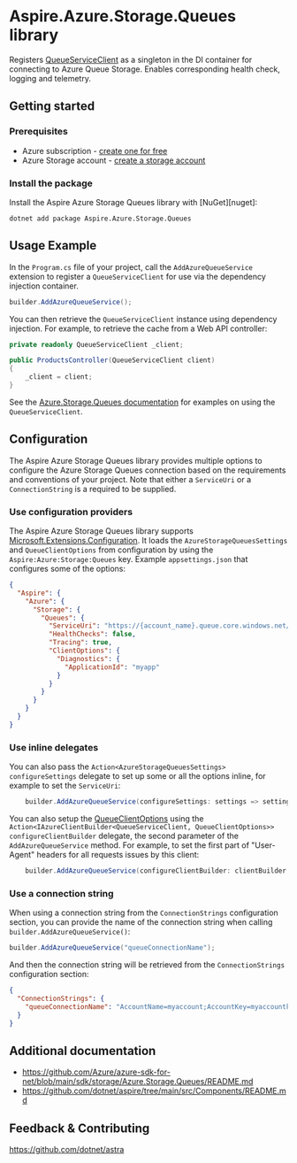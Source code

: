 # Aspire.Azure.Storage.Queues library

Registers [QueueServiceClient](https://learn.microsoft.com/dotnet/api/azure.storage.queues.queueserviceclient) as a singleton in the DI container for connecting to Azure Queue Storage. Enables corresponding health check, logging and telemetry.

## Getting started

### Prerequisites

- Azure subscription - [create one for free](https://azure.microsoft.com/free/)
- Azure Storage account - [create a storage account](https://learn.microsoft.com/azure/storage/common/storage-account-create)

### Install the package

Install the Aspire Azure Storage Queues library with [NuGet][nuget]:

```dotnetcli
dotnet add package Aspire.Azure.Storage.Queues
```

## Usage Example

In the `Program.cs` file of your project, call the `AddAzureQueueService` extension to register a `QueueServiceClient` for use via the dependency injection container.

```cs
builder.AddAzureQueueService();
```

You can then retrieve the `QueueServiceClient` instance using dependency injection. For example, to retrieve the cache from a Web API controller:

```cs
private readonly QueueServiceClient _client;

public ProductsController(QueueServiceClient client)
{
    _client = client;
}
```

See the [Azure.Storage.Queues documentation](https://github.com/Azure/azure-sdk-for-net/blob/main/sdk/storage/Azure.Storage.Queues/README.md) for examples on using the `QueueServiceClient`.

## Configuration

The Aspire Azure Storage Queues library provides multiple options to configure the Azure Storage Queues connection based on the requirements and conventions of your project. Note that either a `ServiceUri` or a `ConnectionString` is a required to be supplied.

### Use configuration providers

The Aspire Azure Storage Queues library supports [Microsoft.Extensions.Configuration](https://learn.microsoft.com/dotnet/api/microsoft.extensions.configuration). It loads the `AzureStorageQueuesSettings` and `QueueClientOptions` from configuration by using the `Aspire:Azure:Storage:Queues` key. Example `appsettings.json` that configures some of the options:

```json
{
  "Aspire": {
    "Azure": {
      "Storage": {
        "Queues": {
          "ServiceUri": "https://{account_name}.queue.core.windows.net/",
          "HealthChecks": false,
          "Tracing": true,
          "ClientOptions": {
            "Diagnostics": {
              "ApplicationId": "myapp"
            }
          }
        }
      }
    }
  }
}
```

### Use inline delegates

You can also pass the `Action<AzureStorageQueuesSettings> configureSettings` delegate to set up some or all the options inline, for example to set the `ServiceUri`:

```cs
    builder.AddAzureQueueService(configureSettings: settings => settings.ServiceUri = new Uri("https://{account_name}.queue.core.windows.net/"));
```

You can also setup the [QueueClientOptions](https://learn.microsoft.com/dotnet/api/azure.storage.queues.queueclientoptions) using the `Action<IAzureClientBuilder<QueueServiceClient, QueueClientOptions>> configureClientBuilder` delegate, the second parameter of the `AddAzureQueueService` method. For example, to set the first part of "User-Agent" headers for all requests issues by this client:

```cs
    builder.AddAzureQueueService(configureClientBuilder: clientBuilder => clientBuilder.ConfigureOptions(options => options.Diagnostics.ApplicationId = "myapp"));
```

### Use a connection string

When using a connection string from the `ConnectionStrings` configuration section, you can provide the name of the connection string when calling `builder.AddAzureQueueService()`:

```cs
builder.AddAzureQueueService("queueConnectionName");
```

And then the connection string will be retrieved from the `ConnectionStrings` configuration section:

```json
{
  "ConnectionStrings": {
    "queueConnectionName": "AccountName=myaccount;AccountKey=myaccountkey"
  }
}
```

## Additional documentation

* https://github.com/Azure/azure-sdk-for-net/blob/main/sdk/storage/Azure.Storage.Queues/README.md
* https://github.com/dotnet/aspire/tree/main/src/Components/README.md

## Feedback & Contributing

https://github.com/dotnet/astra

